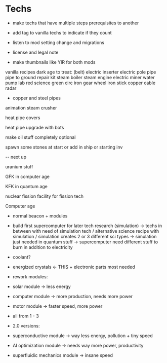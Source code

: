 # Techs

- make techs that have multiple steps prerequisites to another
- add tag to vanilla techs to indicate if they count

- listen to mod setting change and migrations

- license and legal note

- make thumbnails like YIR for both mods

vanilla recipes dark age to treat:
(belt)
electric inserter
electric pole
pipe
pipe to ground
repair kit
steam boiler
steam engine
electric miner
water pump
lab
red science
green circ
iron gear wheel
iron stick
copper cable
radar

- copper and steel pipes

animation steam crusher

heat pipe covers

heat pipe upgrade with bots

make oil stuff completely optional

spawn some stones at start or add in ship or starting inv

-- next up

uranium stuff

GFK in computer age

KFK in quantum age

nuclear fission facility for fission tech

Computer age
- normal beacon + modules
- build first supercomputer for later tech research (simulation)
-> techs in between with need of simulation tech / alternative science recipe with simulation / simulation creates 2 or 3 different sci types
-> simulation just needed in quantum stuff
-> supercomputer need different stuff to burn in addition to electricity

- coolant?
- energized crystals <- THIS + electronic parts most needed

- rework modules:

- solar module -> less energy
- computer module -> more production, needs more power
- motor module -> faster speed, more power

- all from 1 - 3

- 2.0 versions:

- superconductive module -> way less energy, pollution + tiny speed
- AI optimization module -> needs way more power, productivity
- superfluidic mechanics module -> insane speed 